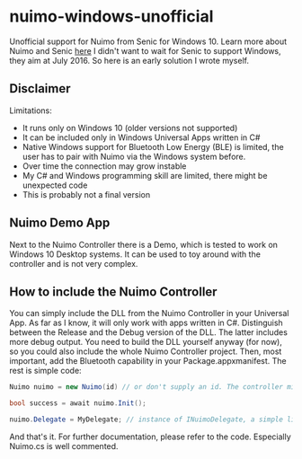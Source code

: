 # nuimo-windows-unofficial

Unofficial support for Nuimo from Senic for Windows 10.
Learn more about Nuimo and Senic [here](https://www.senic.com/)
I didn't want to wait for Senic to support Windows, they aim at July 2016.
So here is an early solution I wrote myself.

## Disclaimer
Limitations:
 - It runs only on Windows 10 (older versions not supported)
 - It can be included only in Windows Universal Apps written in C#
 - Native Windows support for Bluetooth Low Energy (BLE) is limited, the user has to pair with Nuimo via the Windows system before.
 - Over time the connection may grow instable
 - My C# and Windows programming skill are limited, there might be unexpected code
 - This is probably not a final version

## Nuimo Demo App
Next to the Nuimo Controller there is a Demo, which is tested to work on Windows 10 Desktop systems. 
It can be used to toy around with the controller and is not very complex.

## How to include the Nuimo Controller
You can simply include the DLL from the Nuimo Controller in your Universal App. As far as I know, it will only work with apps written in C#. Distinguish between the Release and the Debug version of the DLL. The latter includes more debug output. You need to build the DLL yourself anyway (for now), so you could also include the whole Nuimo Controller project.
Then, most important, add the Bluetooth capability in your Package.appxmanifest.
The rest is simple code:
```csharp
Nuimo nuimo = new Nuimo(id) // or don't supply an id. The controller might find Nuimo anyway

bool success = await nuimo.Init();

nuimo.Delegate = MyDelegate; // instance of INuimoDelegate, a simple listener interface
```
And that's it. For further documentation, please refer to the code. Especially Nuimo.cs is well commented.
